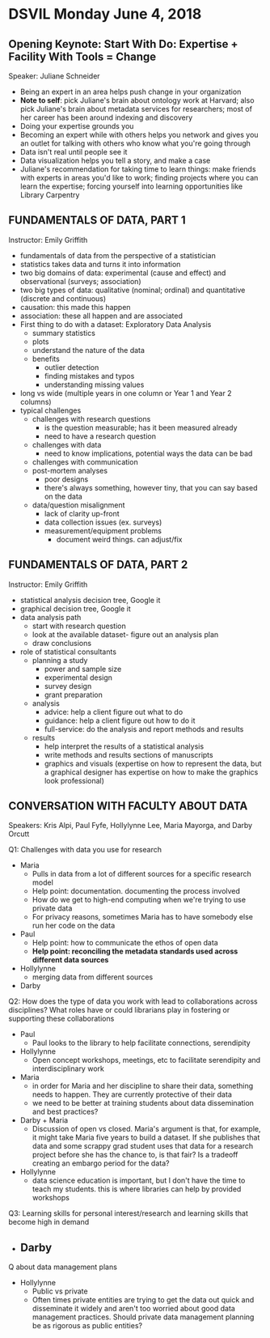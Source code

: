 # DSVIL Monday June 4, 2018

## Opening Keynote: Start With Do: Expertise + Facility With Tools = Change

Speaker: Juliane Schneider

- Being an expert in an area helps push change in your organization
- **Note to self**: pick Juliane's brain about ontology work at Harvard; also pick Juliane's brain about metadata services for researchers; most of her career has been around indexing and discovery
- Doing your expertise grounds you
- Becoming an expert while with others helps you network and gives you an outlet for talking with others who know what you're going through
- Data isn't real until people see it
- Data visualization helps you tell a story, and make a case
- Juliane's recommendation for taking time to learn things: make friends with experts in areas you'd like to work; finding projects where you can learn the expertise; forcing yourself into learning opportunities like Library Carpentry

## FUNDAMENTALS OF DATA, PART 1

Instructor: Emily Griffith

- fundamentals of data from the perspective of a statistician
- statistics takes data and turns it into information
- two big domains of data: experimental (cause and effect) and observational (surveys; association)
- two big types of data: qualitative (nominal; ordinal) and quantitative (discrete and continuous)
- causation: this made this happen
- association: these all happen and are associated
- First thing to do with a dataset: Exploratory Data Analysis
  - summary statistics
  - plots
  - understand the nature of the data
  - benefits
    - outlier detection
    - finding mistakes and typos
    - understanding missing values
- long vs wide (multiple years in one column or Year 1 and Year 2 columns)
- typical challenges
  - challenges with research questions
    - is the question measurable; has it been measured already
    - need to have a research question
  - challenges with data
    - need to know implications, potential ways the data can be bad
  - challenges with communication
  - post-mortem analyses
    - poor designs
    - there's always something, however tiny, that you can say based on the data
  - data/question misalignment
    - lack of clarity up-front
    - data collection issues (ex. surveys)
    - measurement/equipment problems
      - document weird things. can adjust/fix

## FUNDAMENTALS OF DATA, PART 2

Instructor: Emily Griffith

- statistical analysis decision tree, Google it
- graphical decision tree, Google it
- data analysis path
  - start with research question
  - look at the available dataset- figure out an analysis plan
  - draw conclusions
- role of statistical consultants
  - planning a study
    - power and sample size
    - experimental design
    - survey design
    - grant preparation
  - analysis
    - advice: help a client figure out what to do
    - guidance: help a client figure out how to do it
    - full-service: do the analysis and report methods and results
  - results
    - help interpret the results of a statistical analysis
    - write methods and results sections of manuscripts
    - graphics and visuals (expertise on how to represent the data, but a graphical designer has expertise on how to make the graphics look professional)

## CONVERSATION WITH FACULTY ABOUT DATA

Speakers: Kris Alpi, Paul Fyfe, Hollylynne Lee, Maria Mayorga, and Darby Orcutt

Q1: Challenges with data you use for research
  - Maria
    - Pulls in data from a lot of different sources for a specific research model
    - Help point: documentation. documenting the process involved
    - How do we get to high-end computing when we're trying to use private data
    - For privacy reasons, sometimes Maria has to have somebody else run her code on the data
  - Paul
    - Help point: how to communicate the ethos of open data
    - **Help point: reconciling the metadata standards used across different data sources**
  - Hollylynne
    - merging data from different sources
  - Darby

Q2: How does the type of data you work with lead to collaborations across disciplines? What roles have or could librarians play in fostering or supporting these collaborations
  - Paul
    - Paul looks to the library to help facilitate connections, serendipity
  - Hollylynne
    - Open concept workshops, meetings, etc to facilitate serendipity and interdisciplinary work
  - Maria
    - in order for Maria and her discipline to share their data, something needs to happen. They are currently protective of their data
    - we need to be better at training students about data dissemination and best practices?
  - Darby + Maria
    - Discussion of open vs closed. Maria's argument is that, for example, it might take Maria five years to build a dataset. If she publishes that data and some scrappy grad student uses that data for a research project before she has the chance to, is that fair? Is a tradeoff creating an embargo period for the data?
  - Hollylynne
    - data science education is important, but I don't have the time to teach my students. this is where libraries can help by provided workshops

Q3: Learning skills for personal interest/research and learning skills that become high in demand
  - Darby
    -
Q about data management plans
  - Hollylynne
    - Public vs private
    - Often times private entities are trying to get the data out quick and disseminate it widely and aren't too worried about good data management practices. Should private data management planning be as rigorous as public entities?
